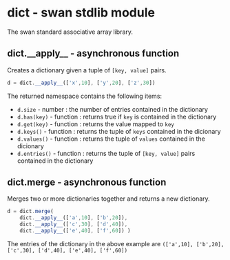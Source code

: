 dict - swan stdlib module
============================================================================
The swan standard associative array library.
  
dict.\_\_apply\_\_ - asynchronous function
----------------------------------------------------------------------------
Creates a dictionary given a tuple of `[key, value]` pairs.

```js
d = dict.__apply__(['x',10], ['y',20], ['z',30])
```

The returned namespace contains the following items:

- `d.size` - number : the number of entries contained in the dictionary
- `d.has(key)` - function : returns true if `key` is contained in the dictionary
- `d.get(key)` - function : returns the value mapped to `key`
- `d.keys()` - function : returns the tuple of `keys` contained in the dicionary
- `d.values()` - function : returns the tuple of `values` contained in the dicionary
- `d.entries()` - function : returns the tuple of `[key, value]` pairs
  contained in the dictionary
  
dict.merge - asynchronous function
----------------------------------------------------------------------------
Merges two or more dictionaries together and returns a new dictionary.

```js
d = dict.merge(
    dict.__apply__(['a',10], ['b',20]),
    dict.__apply__(['c',30], ['d',40]),
    dict.__apply__(['e',40], ['f',60]) )
``` 

The entries of the dictionary in the above example are 
`(['a',10], ['b',20], ['c',30], ['d',40], ['e',40], ['f',60])`
  

